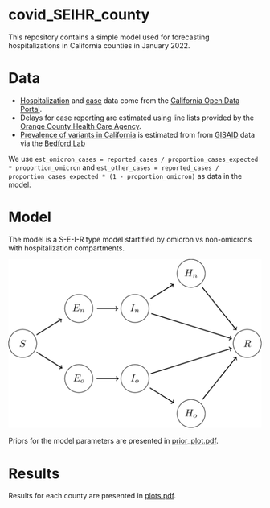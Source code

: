 # covid_SEIHR_county

This repository contains a simple model used for forecasting hospitalizations in California counties in January 2022.

# Data

* [Hospitalization](https://data.ca.gov/dataset/covid-19-hospital-data1) and [case](https://data.ca.gov/dataset/covid-19-time-series-metrics-by-county-and-state1) data come from the [California Open Data Portal](https://data.ca.gov).
* Delays for case reporting are estimated using line lists provided by the [Orange County Health Care Agency](https://www.ochealthinfo.com).
* [Prevalence of variants in California](https://github.com/blab/rt-from-frequency-dynamics/blob/master/data/omicron-us/omicron-us_location-variant-sequence-counts.tsv) is estimated from from [GISAID](https://www.gisaid.org) data via the [Bedford Lab](https://bedford.io)

We use `est_omicron_cases = reported_cases / proportion_cases_expected * proportion_omicron` and `est_other_cases = reported_cases / proportion_cases_expected * (1 - proportion_omicron)` as data in the model.

# Model

The model is a S-E-I-R type model startified by omicron vs non-omicrons  with hospitalization compartments.

![model_diagram](model_diagram.png)

Priors for the model parameters are presented in [prior_plot.pdf](prior_plot.pdf).

# Results

Results for each county are presented in [plots.pdf](plots.pdf).

